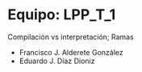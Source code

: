 # Equipo: LPP_T_1

Compilación vs interpretación; Ramas

* Francisco J. Alderete González
* Eduardo J. Díaz Dioniz
